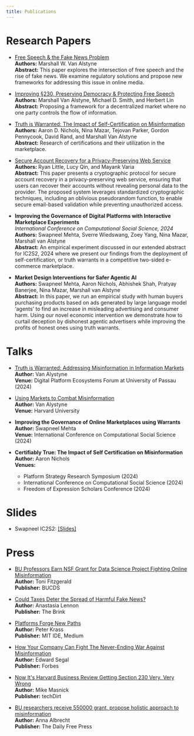 ```yaml
---
title: Publications
---
```


# Research Papers

- [Free Speech & the Fake News Problem](https://papers.ssrn.com/sol3/papers.cfm?abstract_id=4414261)  
  **Authors:** Marshall W. Van Alstyne  
  **Abstract:** This paper explores the intersection of free speech and the rise of fake news. We examine regulatory solutions and propose new frameworks for addressing this issue in online media.

- [Improving §230, Preserving Democracy & Protecting Free Speech](https://cacm.acm.org/opinion/improving-section-230-preserving-democracy-and-protecting-free-speech/)  
  **Authors:** Marshall Van Alstyne, Michael D. Smith, and Herbert Lin  
  **Abstract:** Proposing a framework for a decentralized market where no one party controls the flow of information.

- [Truth is Warranted: The Impact of Self-Certification on Misinformation](https://www.dropbox.com/scl/fi/nopf4dhw86fh5oej7rquw/Certifiably_True-The_Impact_Of_Self_Certification_On_Misinfo.pdf?rlkey=vp9rcew7hq98plmhh5asofy93&e=1&dl=0)  
  **Authors:** Aaron D. Nichols, Nina Mazar, Tejovan Parker, Gordon Pennycook, David Rand, and Marshall Van Alstyne  
  **Abstract:** Research of certifications and their utilization in the marketplace.

- [Secure Account Recovery for a Privacy-Preserving Web Service](https://www.usenix.org/system/files/usenixsecurity24-little.pdf)   
  **Authors:** Ryan Little, Lucy Qin, and Mayank Varia   
  **Abstract:** This paper presents a cryptographic protocol for secure account recovery in a privacy-preserving web service, ensuring that users can recover their accounts without revealing personal data to the provider. The proposed system leverages standardized cryptographic techniques, including an oblivious pseudorandom function, to enable secure email-based validation while preventing unauthorized access.

- **Improving the Governance of Digital Platforms with Interactive Marketplace Experiments**  
  *International Conference on Computational Social Science, 2024*    
  **Authors:** Swapneel Mehta, Sverre Wiedswang, Zoey Yang, Nina Mazar, Marshall van Alstyne  
  **Abstract:** An empirical experiment discussed in our extended abstract for IC2S2, 2024 where we present our findings from the deployment of self-certification, or truth warrants in a competitive two-sided e-commerce marketplace.

- **Market Design Interventions for Safer Agentic AI**  
  **Authors:** Swapneel Mehta, Aaron Nichols, Abhishek Shah, Pratyay Banerjee, Nina Mazar, Marshall van Alstyne  
  **Abstract:**  In this paper, we run an empirical study with human buyers purchasing products based on ads generated by large language model ‘agents’ to find an increase in misleading advertising and consumer harm. Using our novel economic intervention we demonstrate how to curtail deception by dishonest agentic advertisers while improving the profits of honest ones using truth warrants.


# Talks

- [Truth is Warranted: Addressing Misinformation in Information Markets](https://idw-online.de/en/news835047)  
  **Author:** Van Alystyne  
  **Venue:** Digital Platform Ecosystems Forum at University of Passau (2024)  

- [Using Markets to Combat Misinformation](https://www.youtube.com/watch?v=G_UAuAdAgDQ)  
  **Author:** Van Alystyne  
  **Venue:** Harvard University  

- **Improving the Governance of Online Marketplaces using Warrants**  
  **Author:** Swapneel Mehta  
  **Venue:** International Conference on Computational Social Science (2024)  

- **Certifiably True: The Impact of Self Certification on Misinformation**  
  **Author:** Aaron Nichols  
  **Venues:**
  - Platform Strategy Research Symposium (2024)
  - International Conference on Computational Social Science (2024)
  - Freedom of Expression Scholars Conference (2024)  

# Slides

- Swapneel IC2S2: [[Slides]](https://docs.google.com/presentation/d/1v_K9nGETVi-Vy8GKcllhJzeE_5_IspdDvK9JTvk6liY/edit#slide=id.p)

# Press

- [BU Professors Earn NSF Grant for Data Science Project Fighting Online Misinformation](https://www.bu.edu/cds-faculty/2023/10/06/bu-professors-earn-nsf-grant-for-data-science-project-fighting-online-misinformation/)  
  **Author:** Toni Fitzgerald  
  **Publisher:** BUCDS

- [Could Taxes Deter the Spread of Harmful Fake News?](https://www.bu.edu/articles/2019/deter-the-spread-of-harmful-fake-news/)  
  **Author:** Anastasia Lennon  
  **Publisher:** The Brink

- [Platforms Forge New Paths](https://medium.com/mit-initiative-on-the-digital-economy/platforms-forge-new-paths-c1e2f3541a8f)  
  **Author:** Peter Krass  
  **Publisher:** MIT IDE, Medium

- [How Your Company Can Fight The Never-Ending War Against Misinformation](https://www.forbes.com/sites/edwardsegal/2020/10/21/how-your-company-can-fight-the-never-ending-war-against-misinformation/)  
  **Author:** Edward Segal  
  **Publisher:** Forbes

- [Now It's Harvard Business Review Getting Section 230 Very, Very Wrong](https://www.techdirt.com/2021/08/13/now-harvard-business-review-getting-section-230-very-very-wrong/)  
  **Author:** Mike Masnick  
  **Publisher:** techDirt

- [BU researchers receive 550000 grant, propose holistic approach to misinformation](https://dailyfreepress.com/2023/10/25/bu-researchers-receive-550000-grant-propose-holistic-approach-to-misinformation/)  
  **Author:** Anna Albrecht  
  **Publisher:** The Daily Free Press